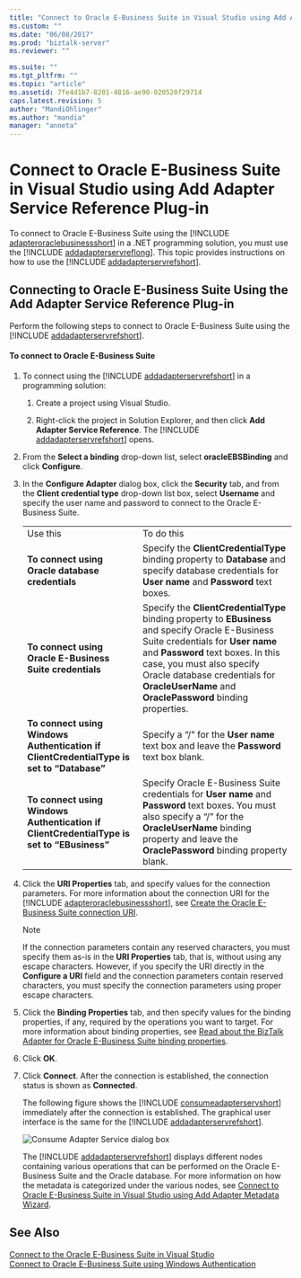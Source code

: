 ```yaml
---
title: "Connect to Oracle E-Business Suite in Visual Studio using Add Adapter Service Reference Plug-in | Microsoft Docs"
ms.custom: ""
ms.date: "06/08/2017"
ms.prod: "biztalk-server"
ms.reviewer: ""

ms.suite: ""
ms.tgt_pltfrm: ""
ms.topic: "article"
ms.assetid: 7fe4d1b7-8201-4816-ae90-020520f29714
caps.latest.revision: 5
author: "MandiOhlinger"
ms.author: "mandia"
manager: "anneta"
---
```

# Connect to Oracle E-Business Suite in Visual Studio using Add Adapter Service Reference Plug-in
To connect to Oracle E-Business Suite using the [!INCLUDE [adapteroraclebusinessshort](../../includes/adapteroraclebusinessshort-md.md)] in a .NET programming solution, you must use the [!INCLUDE [addadapterservreflong](../../includes/addadapterservreflong-md.md)]. This topic provides instructions on how to use the [!INCLUDE [addadapterservrefshort](../../includes/addadapterservrefshort-md.md)].  

## Connecting to Oracle E-Business Suite Using the Add Adapter Service Reference Plug-in  
 Perform the following steps to connect to Oracle E-Business Suite using the [!INCLUDE [addadapterservrefshort](../../includes/addadapterservrefshort-md.md)].  

#### To connect to Oracle E-Business Suite  

1. To connect using the [!INCLUDE [addadapterservrefshort](../../includes/addadapterservrefshort-md.md)] in a programming solution:  

   1. Create a project using Visual Studio.  

   2. Right-click the project in Solution Explorer, and then click <strong>Add Adapter Service Reference</strong>. The [!INCLUDE [addadapterservrefshort](../../includes/addadapterservrefshort-md.md)] opens.  

2. From the **Select a binding** drop-down list, select **oracleEBSBinding** and click **Configure**.  

3. In the **Configure Adapter** dialog box, click the **Security** tab, and from the **Client credential type** drop-down list box, select **Username** and specify the user name and password to connect to the Oracle E-Business Suite.  


   |                                                                                                        |                                                                                                                                                                                                                                                                                                                                                                                       |
   |--------------------------------------------------------------------------------------------------------|---------------------------------------------------------------------------------------------------------------------------------------------------------------------------------------------------------------------------------------------------------------------------------------------------------------------------------------------------------------------------------------|
   |                                                Use this                                                |                                                                                                                                                                                      To do this                                                                                                                                                                                       |
   |                     <strong>To connect using Oracle database credentials</strong>                      |                                                                                       Specify the <strong>ClientCredentialType</strong> binding property to <strong>Database</strong> and specify database credentials for <strong>User name</strong> and <strong>Password</strong> text boxes.                                                                                       |
   |                 <strong>To connect using Oracle E-Business Suite credentials</strong>                  | Specify the <strong>ClientCredentialType</strong> binding property to <strong>EBusiness</strong> and specify Oracle E-Business Suite credentials for <strong>User name</strong> and <strong>Password</strong> text boxes. In this case, you must also specify Oracle database credentials for <strong>OracleUserName</strong> and <strong>OraclePassword</strong> binding properties. |
   | <strong>To connect using Windows Authentication if ClientCredentialType is set to “Database”</strong>  |                                                                                                                                   Specify a “/” for the <strong>User name</strong> text box and leave the <strong>Password</strong> text box blank.                                                                                                                                   |
   | <strong>To connect using Windows Authentication if ClientCredentialType is set to “EBusiness”</strong> |                                                    Specify Oracle E-Business Suite credentials for <strong>User name</strong> and <strong>Password</strong> text boxes. You must also specify a “/” for the <strong>OracleUserName</strong> binding property and leave the <strong>OraclePassword</strong> binding property blank.                                                    |


4. Click the <strong>URI Properties</strong> tab, and specify values for the connection parameters. For more information about the connection URI for the [!INCLUDE [adapteroraclebusinessshort](../../includes/adapteroraclebusinessshort-md.md)], see [Create the Oracle E-Business Suite connection URI](../../adapters-and-accelerators/adapter-oracle-ebs/create-the-oracle-e-business-suite-connection-uri.md).  

   > [!NOTE]
   >  If the connection parameters contain any reserved characters, you must specify them as-is in the **URI Properties** tab, that is, without using any escape characters. However, if you specify the URI directly in the **Configure a URI** field and the connection parameters contain reserved characters, you must specify the connection parameters using proper escape characters.  

5. Click the **Binding Properties** tab, and then specify values for the binding properties, if any, required by the operations you want to target. For more information about binding properties, see [Read about the BizTalk Adapter for Oracle E-Business Suite binding properties](../../adapters-and-accelerators/adapter-oracle-ebs/read-about-the-biztalk-adapter-for-oracle-e-business-suite-binding-properties.md).  

6. Click **OK**.  

7. Click **Connect**. After the connection is established, the connection status is shown as **Connected**.  

    The following figure shows the [!INCLUDE [consumeadapterservshort](../../includes/consumeadapterservshort-md.md)] immediately after the connection is established. The graphical user interface is the same for the [!INCLUDE [addadapterservrefshort](../../includes/addadapterservrefshort-md.md)].  

    ![Consume Adapter Service dialog box](../../adapters-and-accelerators/adapter-oracle-ebs/media/6a2b21ed-0fd2-4874-a6a6-e59a467533f8.gif "6a2b21ed-0fd2-4874-a6a6-e59a467533f8")  

    The [!INCLUDE [addadapterservrefshort](../../includes/addadapterservrefshort-md.md)] displays different nodes containing various operations that can be performed on the Oracle E-Business Suite and the Oracle database. For more information on how the metadata is categorized under the various nodes, see [Connect to Oracle E-Business Suite in Visual Studio using Add Adapter Metadata Wizard](../../adapters-and-accelerators/adapter-oracle-ebs/connect-to-oracle-ebs-in-visual-studio-using-add-adapter-metadata-wizard.md).  

## See Also  
 [Connect to the Oracle E-Business Suite in Visual Studio](../../adapters-and-accelerators/adapter-oracle-ebs/connect-to-the-oracle-e-business-suite-in-visual-studio.md)   
 [Connect to Oracle E-Business Suite using Windows Authentication](../../adapters-and-accelerators/adapter-oracle-ebs/connect-to-oracle-e-business-suite-using-windows-authentication.md)